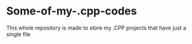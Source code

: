 # Some-of-my-.cpp-codes
This whole repository is made to store my .CPP projects that have just a single file
